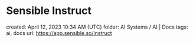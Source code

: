 # Sensible Instruct

created: April 12, 2023 10:34 AM (UTC)
folder: AI Systems / AI | Docs
tags: ai, docs
url: https://app.sensible.so/instruct